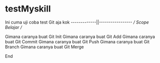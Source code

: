 # testMyskill
Ini cuma uji coba test Git aja kok
-------------||-----------------
*/ Scope Belajar /*

Gimana caranya buat Git Init
Gimana caranya buat Git Add
Gimana caranya buat Git Commit
Gimana caranya buat Git Push
Gimana caranya buat Git Branch 
Gimana caranya buat Git Merge

End
